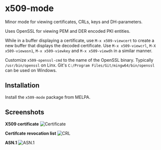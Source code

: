 # x509-mode

Minor mode for viewing certificates, CRLs, keys and DH-parameters.

Uses OpenSSL for viewing PEM and DER encoded PKI entities.

While in a buffer displaying a certificate, use `M-x x509-viewcert` to create a
new buffer that displays the decoded certificate.  Use `M-x x509-viewcrl`, `M-X
x509-viewasn1`, `M-x x509-viewkey` and `M-x x509-viewdh` in a similar manner.

Customize `x509-openssl-cmd` to the name of the OpenSSL binary. Typically `/usr/bin/openssl` on Linx. Git's `C:/Program Files/Git/mingw64/bin/openssl` can be used on Windows.

## Installation

Install the `x509-mode` package from MELPA.

## Screenshots

**X509 certificate**
![Certificate](https://github.com/jobbflykt/x509-mode/raw/master/screenshots/screenshot-cert.png)

**Certifcate revocation list**
![CRL](https://github.com/jobbflykt/x509-mode/raw/master/screenshots/screenshot-crl.png)

**ASN.1**
![ASN.1](https://github.com/jobbflykt/x509-mode/raw/master/screenshots/screenshot-asn1.png)
